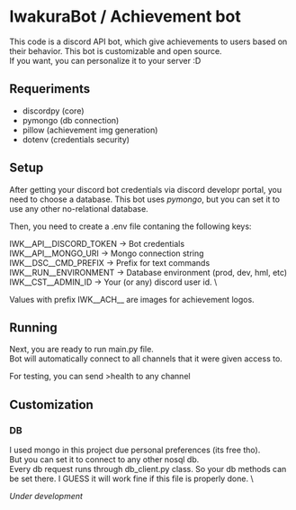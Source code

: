 # IwakuraBot / Achievement bot

This code is a discord API bot, which give
achievements to users based on their behavior.
This bot is customizable and open source.                                               \
If you want, you can personalize it to your server :D

## Requeriments

- discordpy (core)
- pymongo   (db connection)
- pillow    (achievement img generation)
- dotenv    (credentials security)

## Setup

After getting your discord bot credentials via discord developr portal,
you need to choose a database. This bot uses *pymongo*, but you can set it
to use any other no-relational database.

Then, you need to create a .env file contaning the following keys:

IWK__API__DISCORD_TOKEN -> Bot credentials                                              \
IWK__API__MONGO_URI     -> Mongo connection string                                      \
IWK__DSC__CMD_PREFIX    -> Prefix for text commands                                     \
IWK__RUN__ENVIRONMENT   -> Database environment (prod, dev, hml, etc)                   \
IWK__CST__ADMIN_ID      -> Your (or any) discord user id.                               \

Values with prefix IWK__ACH__ are images for achievement logos.

## Running

Next, you are ready to run main.py file.                                                \
Bot will automatically connect to all channels
that it were given access to.

For testing, you can send >health to any channel

## Customization

### DB

I used mongo in this project due personal preferences (its free tho).                   \
But you can set it to connect to any other nosql db.                                    \
Every db request runs through db_client.py class. So your db methods can                \
be set there. I GUESS it will work fine if this file is properly done.                  \


*Under development*





 
